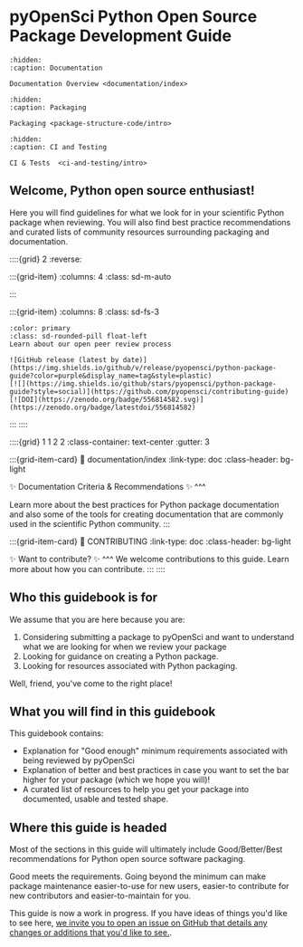 # pyOpenSci Python Open Source Package Development Guide



```{toctree}
:hidden:
:caption: Documentation

Documentation Overview <documentation/index>

```
```{toctree}
:hidden:
:caption: Packaging

Packaging <package-structure-code/intro>

```

```{toctree}
:hidden:
:caption: CI and Testing

CI & Tests  <ci-and-testing/intro>
```

<!-- Github community standards
https://github.com/pyOpenSci/python-package-guide/community -->

## Welcome, Python open source enthusiast!

Here you will find guidelines for what we look for in your scientific
Python package when reviewing. You will also find best practice recommendations and curated lists of community resources surrounding packaging and documentation.

::::{grid} 2
:reverse:

:::{grid-item}
:columns: 4
:class: sd-m-auto

:::

:::{grid-item}
:columns: 8
:class: sd-fs-3


```{button-link} https://www.pyopensci.org/about-peer-review/
:color: primary
:class: sd-rounded-pill float-left
Learn about our open peer review process
```

```{only} html
![GitHub release (latest by date)](https://img.shields.io/github/v/release/pyopensci/python-package-guide?color=purple&display_name=tag&style=plastic)
[![](https://img.shields.io/github/stars/pyopensci/python-package-guide?style=social)](https://github.com/pyopensci/contributing-guide)
[![DOI](https://zenodo.org/badge/556814582.svg)](https://zenodo.org/badge/latestdoi/556814582)
```

:::
::::


<!-- I think this is the end of the header - below begins the next grid-->

::::{grid} 1 1 2 2
:class-container: text-center
:gutter: 3

:::{grid-item-card}
:link: documentation/index
:link-type: doc
:class-header: bg-light

✨ Documentation Criteria & Recommendations ✨
^^^

Learn more about the best practices for Python package
documentation and also some of the tools for creating
documentation that are
commonly used in the scientific Python community.
:::


:::{grid-item-card}
:link: CONTRIBUTING
:link-type: doc
:class-header: bg-light

✨ Want to contribute? ✨
^^^
We welcome contributions to this guide. Learn more about how you can
contribute.
:::
::::

## Who this guidebook is for
We assume that you are here because you are:

1. Considering submitting a package to pyOpenSci and want to understand what we are looking for when we review your package
2. Looking for guidance on creating a Python package.
3. Looking for resources associated with Python packaging.

Well, friend, you've come to the right place!

## What you will find in this guidebook

This guidebook contains:

* Explanation for "Good enough" minimum requirements associated with being reviewed by pyOpenSci
* Explanation of better and best practices in case you want to set the bar higher for your package (which we hope you will)!
* A curated list of resources to help you get your package into documented, usable and tested shape.

## Where this guide is headed

Most of the sections in this guide will ultimately include Good/Better/Best recommendations for Python open source software packaging.

Good meets the requirements. Going beyond the minimum can make package maintenance easier-to-use for new users, easier-to contribute for new contributors and easier-to-maintain for you.

This guide is now a work in progress. If you have ideas of things you'd like
to see here, [we invite you to open an issue on GitHub that details any changes or additions that you'd like to see.](https://github.com/pyOpenSci/python-package-guide/issues).




<!--
COMMENTED OUT TEXT TO BE MOVED


# TODO LINK TO CI BUILDS FOR Documentation>
Maybe we can curate a list of CI builds that people can use??? or is that moving too close to a cookie cutter situation

The text below is being moved to the packaging infrastructure section which
doesn't exist YET... but will soon .
pyOpenSci packages must:

- Contain full documentation for any user-facing functions.
- Have a test suite that covers the major functionality of the package.
- Use continuous integration.
- Use an OSI approved software license.


## Other recommendations
### Python version support
You should always be explicit about which versions of Python your package supports.
Keeping compatibility with old Python versions can be difficult as functionality changes.
A good rule of thumb is that the package should support, at least,
the latest three Python versions (e.g., 3.8, 3.7, 3.6).

### Code Style
pyOpenSci encourages authors to consult [PEP 8](https://www.python.org/dev/peps/pep-0008/) for information on how to style your code.

### Linting
An automatic linter (e.g. flake8) can help ensure your code is clean and free of syntax errors. These can be integrated with your CI.

-->
